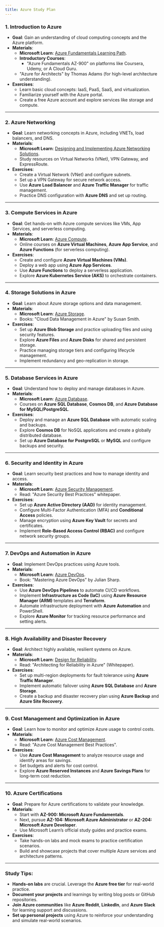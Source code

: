```yaml
---
title: Azure Study Plan
---
```


### **1. Introduction to Azure**

- **Goal**: Gain an understanding of cloud computing concepts and the Azure platform.
- **Materials**:
  - **Microsoft Learn**: [Azure Fundamentals Learning Path](https://learn.microsoft.com/en-us/training/paths/azure-fundamentals/).
  - **Introductory Courses**:
    - "Azure Fundamentals AZ-900" on platforms like Coursera, Udemy, or A Cloud Guru.
  - "Azure for Architects" by Thomas Adams (for high-level architecture understanding).
- **Exercises**:
  - Learn basic cloud concepts: IaaS, PaaS, SaaS, and virtualization.
  - Familiarize yourself with the Azure portal.
  - Create a free Azure account and explore services like storage and compute.

---

### **2. Azure Networking**

- **Goal**: Learn networking concepts in Azure, including VNETs, load balancers, and DNS.
- **Materials**:
  - **Microsoft Learn**: [Designing and Implementing Azure Networking Solutions](https://learn.microsoft.com/en-us/training/paths/implement-networking/).
  - Study resources on Virtual Networks (VNet), VPN Gateway, and ExpressRoute.
- **Exercises**:
  - Create a Virtual Network (VNet) and configure subnets.
  - Set up a VPN Gateway for secure network access.
  - Use **Azure Load Balancer** and **Azure Traffic Manager** for traffic management.
  - Practice DNS configuration with **Azure DNS** and set up routing.

---

### **3. Compute Services in Azure**

- **Goal**: Get hands-on with Azure compute services like VMs, App Services, and serverless computing.
- **Materials**:
  - **Microsoft Learn**: [Azure Compute](https://learn.microsoft.com/en-us/training/modules/intro-to-azure-compute/).
  - Online courses on **Azure Virtual Machines**, **Azure App Service**, and **Azure Functions** (for serverless computing).
- **Exercises**:
  - Create and configure **Azure Virtual Machines (VMs)**.
  - Deploy a web app using **Azure App Services**.
  - Use **Azure Functions** to deploy a serverless application.
  - Explore **Azure Kubernetes Service (AKS)** to orchestrate containers.

---

### **4. Storage Solutions in Azure**

- **Goal**: Learn about Azure storage options and data management.
- **Materials**:
  - **Microsoft Learn**: [Azure Storage](https://learn.microsoft.com/en-us/training/modules/intro-to-azure-storage/).
  - Books: "Cloud Data Management in Azure" by Susan Smith.
- **Exercises**:
  - Set up **Azure Blob Storage** and practice uploading files and using security features.
  - Explore **Azure Files** and **Azure Disks** for shared and persistent storage.
  - Practice managing storage tiers and configuring lifecycle management.
  - Implement redundancy and geo-replication in storage.

---

### **5. Database Services in Azure**

- **Goal**: Understand how to deploy and manage databases in Azure.
- **Materials**:
  - **Microsoft Learn**: [Azure Database](https://learn.microsoft.com/en-us/training/modules/introduction-azure-database/).
  - Courses on **Azure SQL Database**, **Cosmos DB**, and **Azure Database for MySQL/PostgreSQL**.
- **Exercises**:
  - Deploy and manage an **Azure SQL Database** with automatic scaling and backups.
  - Explore **Cosmos DB** for NoSQL applications and create a globally distributed database.
  - Set up **Azure Database for PostgreSQL** or **MySQL** and configure backups and security.

---

### **6. Security and Identity in Azure**

- **Goal**: Learn security best practices and how to manage identity and access.
- **Materials**:
  - **Microsoft Learn**: [Azure Security Management](https://learn.microsoft.com/en-us/training/modules/secure-apps-azure/).
  - Read: "Azure Security Best Practices" whitepaper.
- **Exercises**:
  - Set up **Azure Active Directory (AAD)** for identity management.
  - Configure Multi-Factor Authentication (MFA) and **Conditional Access** policies.
  - Manage encryption using **Azure Key Vault** for secrets and certificates.
  - Implement **Role-Based Access Control (RBAC)** and configure network security groups.

---

### **7. DevOps and Automation in Azure**

- **Goal**: Implement DevOps practices using Azure tools.
- **Materials**:
  - **Microsoft Learn**: [Azure DevOps](https://learn.microsoft.com/en-us/training/paths/devops/).
  - Book: "Mastering Azure DevOps" by Julian Sharp.
- **Exercises**:
  - Use **Azure DevOps Pipelines** to automate CI/CD workflows.
  - Implement **Infrastructure as Code (IaC)** using **Azure Resource Manager (ARM)** templates and **Terraform**.
  - Automate infrastructure deployment with **Azure Automation** and PowerShell.
  - Explore **Azure Monitor** for tracking resource performance and setting alerts.

---

### **8. High Availability and Disaster Recovery**

- **Goal**: Architect highly available, resilient systems on Azure.
- **Materials**:
  - **Microsoft Learn**: [Design for Reliability](https://learn.microsoft.com/en-us/training/modules/design-reliable-application/).
  - Read: "Architecting for Reliability in Azure" (Whitepaper).
- **Exercises**:
  - Set up multi-region deployments for fault tolerance using **Azure Traffic Manager**.
  - Implement automatic failover using **Azure SQL Database** and **Azure Storage**.
  - Create a backup and disaster recovery plan using **Azure Backup** and **Azure Site Recovery**.

---

### **9. Cost Management and Optimization in Azure**

- **Goal**: Learn how to monitor and optimize Azure usage to control costs.
- **Materials**:
  - **Microsoft Learn**: [Azure Cost Management](https://learn.microsoft.com/en-us/training/modules/optimize-azure-cost/).
  - Read: "Azure Cost Management Best Practices".
- **Exercises**:
  - Use **Azure Cost Management** to analyze resource usage and identify areas for savings.
  - Set budgets and alerts for cost control.
  - Explore **Azure Reserved Instances** and **Azure Savings Plans** for long-term cost reduction.

---

### **10. Azure Certifications**

- **Goal**: Prepare for Azure certifications to validate your knowledge.
- **Materials**:
  - Start with **AZ-900: Microsoft Azure Fundamentals**.
  - Next, pursue **AZ-104: Microsoft Azure Administrator** or **AZ-204: Microsoft Azure Developer**.
  - Use Microsoft Learn’s official study guides and practice exams.
- **Exercises**:
  - Take hands-on labs and mock exams to practice certification scenarios.
  - Build and showcase projects that cover multiple Azure services and architecture patterns.

---

### **Study Tips**:
- **Hands-on labs** are crucial. Leverage the **Azure free tier** for real-world practice.
- **Document your projects** and learnings by writing blog posts or GitHub repositories.
- **Join Azure communities** like **Azure Reddit**, **LinkedIn**, and **Azure Slack** for learning support and discussions.
- **Set up personal projects** using Azure to reinforce your understanding and simulate real-world scenarios.
